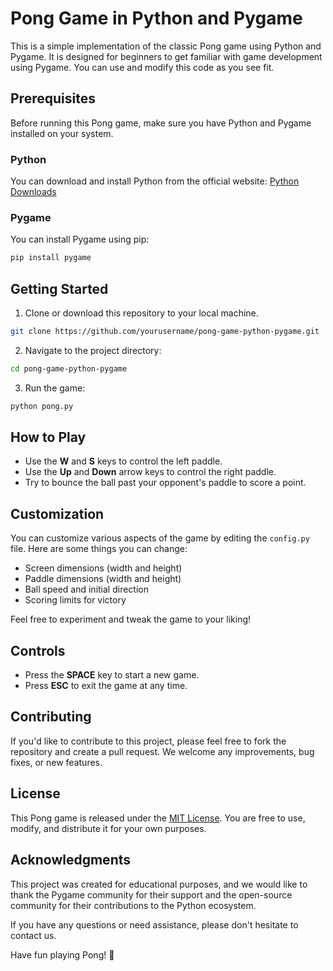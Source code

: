 # Pong Game in Python and Pygame

This is a simple implementation of the classic Pong game using Python and Pygame. It is designed for beginners to get familiar with game development using Pygame. You can use and modify this code as you see fit.

## Prerequisites

Before running this Pong game, make sure you have Python and Pygame installed on your system.

### Python

You can download and install Python from the official website: [Python Downloads](https://www.python.org/downloads/)

### Pygame

You can install Pygame using pip:

```bash
pip install pygame
```

## Getting Started

1. Clone or download this repository to your local machine.

```bash
git clone https://github.com/yourusername/pong-game-python-pygame.git
```

2. Navigate to the project directory:

```bash
cd pong-game-python-pygame
```

3. Run the game:

```bash
python pong.py
```

## How to Play

- Use the **W** and **S** keys to control the left paddle.
- Use the **Up** and **Down** arrow keys to control the right paddle.
- Try to bounce the ball past your opponent's paddle to score a point.

## Customization

You can customize various aspects of the game by editing the `config.py` file. Here are some things you can change:

- Screen dimensions (width and height)
- Paddle dimensions (width and height)
- Ball speed and initial direction
- Scoring limits for victory

Feel free to experiment and tweak the game to your liking!

## Controls

- Press the **SPACE** key to start a new game.
- Press **ESC** to exit the game at any time.

## Contributing

If you'd like to contribute to this project, please feel free to fork the repository and create a pull request. We welcome any improvements, bug fixes, or new features.

## License

This Pong game is released under the [MIT License](LICENSE). You are free to use, modify, and distribute it for your own purposes.

## Acknowledgments

This project was created for educational purposes, and we would like to thank the Pygame community for their support and the open-source community for their contributions to the Python ecosystem.

If you have any questions or need assistance, please don't hesitate to contact us.

Have fun playing Pong! 🏓
